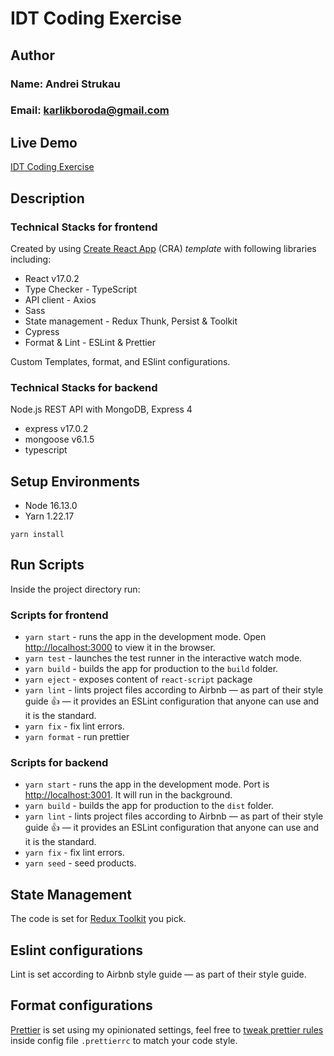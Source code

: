 # IDT Coding Exercise

## Author

### Name: Andrei Strukau
### Email: karlikboroda@gmail.com

## Live Demo
[IDT Coding Exercise](https://idt-ce.herokuapp.com/)

## Description

### Technical Stacks for frontend
Created by using [Create React App](https://github.com/facebook/create-react-app) (CRA) _template_ with following libraries including:

  - React v17.0.2
  - Type Checker - TypeScript
  - API client - Axios
  - Sass
  - State management - Redux Thunk, Persist & Toolkit
  - Cypress
  - Format & Lint - ESLint & Prettier

Custom Templates, format, and ESlint configurations.

### Technical Stacks for backend
Node.js REST API with MongoDB, Express 4

  - express v17.0.2
  - mongoose v6.1.5
  - typescript

## Setup Environments
  - Node 16.13.0
  - Yarn 1.22.17

  ```
  yarn install
  ```

## Run Scripts

Inside the project directory run:

### Scripts for frontend

- `yarn start` - runs the app in the development mode. Open [http://localhost:3000](http://localhost:3000) to view it in the browser.
- `yarn test` - launches the test runner in the interactive watch mode.
- `yarn build` - builds the app for production to the `build` folder.
- `yarn eject` - exposes content of `react-script` package
- `yarn lint` - lints project files according to Airbnb — as part of their style guide 👍 — it provides an ESLint configuration that anyone can use and it is the standard.
- `yarn fix` - fix lint errors.
- `yarn format` - run prettier

### Scripts for backend

- `yarn start` - runs the app in the development mode. Port is [http://localhost:3001](http://localhost:3001). It will run in the background.
- `yarn build` - builds the app for production to the `dist` folder.
- `yarn lint` - lints project files according to Airbnb — as part of their style guide 👍 — it provides an ESLint configuration that anyone can use and it is the standard.
- `yarn fix` - fix lint errors.
- `yarn seed` - seed products.


## State Management

The code is set for [Redux Toolkit](https://medium.com/react-courses/instant-learn-react-redux-toolkit-with-a-simple-minimalistic-example-3c63c296ed65) you pick.

## Eslint configurations

Lint is set according to Airbnb style guide — as part of their style guide.

## Format configurations

[Prettier](https://prettier.io/) is set using my opinionated settings, feel free to [tweak prettier rules](https://prettier.io/docs/en/configuration.html) inside config file `.prettierrc` to match your code style.
